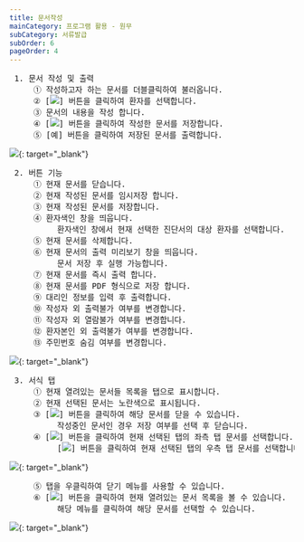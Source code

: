 ```yaml
---
title: 문서작성
mainCategory: 프로그램 활용 - 원무
subCategory: 서류발급
subOrder: 6
pageOrder: 4
---
```


<pre>
 <t2><bold>1. 문서 작성 및 출력</bold></t2>
     ① 작성하고자 하는 문서를 더블클릭하여 불러옵니다.
     ② [<img src="/images/{{page.url}}_btn_1.png"/>] 버튼을 클릭하여 환자를 선택합니다.
     ③ 문서의 내용을 작성 합니다.
     ④ [<img src="/images/{{page.url}}_btn_2.png"/>] 버튼을 클릭하여 작성한 문서를 저장합니다.
     ⑤ [예] 버튼을 클릭하여 저장된 문서를 출력합니다.
</pre>

[![](/images/{{page.url}}_1.png)](/images/{{page.url}}_1.png){: target="_blank"}

<pre>
 <t2><bold>2. 버튼 기능</bold></t2>
     ① 현재 문서를 닫습니다.
     ② 현재 작성된 문서를 임시저장 합니다.
     ③ 현재 작성된 문서를 저장합니다.
     ④ 환자색인 창을 띄웁니다. 
          환자색인 창에서 현재 선택한 진단서의 대상 환자를 선택합니다.
     ⑤ 현재 문서를 삭제합니다.
     ⑥ 현재 문서의 출력 미리보기 창을 띄웁니다.
          문서 저장 후 실행 가능합니다.
     ⑦ 현재 문서를 즉시 출력 합니다.
     ⑧ 현재 문서를 PDF 형식으로 저장 합니다.
     ⑨ 대리인 정보를 입력 후 출력합니다.
     ⑩ 작성자 외 출력불가 여부를 변경합니다.
     ⑪ 작성자 외 열람불가 여부를 변경합니다.
     ⑫ 환자본인 외 출력불가 여부를 변경합니다.
     ⑬ 주민번호 숨김 여부를 변경합니다.
</pre>

[![](/images/{{page.url}}_2.png)](/images/{{page.url}}_2.png){: target="_blank"}

<pre>
 <t2><bold>3. 서식 탭</bold></t2>
     ① 현재 열려있는 문서들 목록을 탭으로 표시합니다.
     ② 현재 선택된 문서는 노란색으로 표시됩니다.
     ③ [<img src="/images/{{page.url}}_btn_3.png"/>] 버튼을 클릭하여 해당 문서를 닫을 수 있습니다.
          작성중인 문서인 경우 저장 여부를 선택 후 닫습니다.
     ④ [<img src="/images/{{page.url}}_btn_4.png"/>] 버튼을 클릭하여 현재 선택된 탭의 좌측 탭 문서를 선택합니다.
          [<img src="/images/{{page.url}}_btn_5.png"/>] 버튼을 클릭하여 현재 선택된 탭의 우측 탭 문서를 선택합니다.
</pre>

[![](/images/{{page.url}}_3.png)](/images/{{page.url}}_3.png){: target="_blank"}

<pre>
     ⑤ 탭을 우클릭하여 닫기 메뉴를 사용할 수 있습니다.
     ⑥ [<img src="/images/{{page.url}}_btn_6.png"/>] 버튼을 클릭하여 현재 열려있는 문서 목록을 볼 수 있습니다.
          해당 메뉴를 클릭하여 해당 문서를 선택할 수 있습니다.
</pre>

[![](/images/{{page.url}}_4.png)](/images/{{page.url}}_4.png){: target="_blank"}
